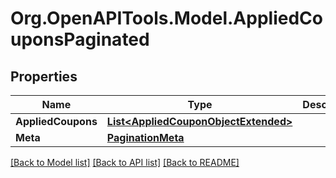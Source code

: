 # Org.OpenAPITools.Model.AppliedCouponsPaginated

## Properties

Name | Type | Description | Notes
------------ | ------------- | ------------- | -------------
**AppliedCoupons** | [**List&lt;AppliedCouponObjectExtended&gt;**](AppliedCouponObjectExtended.md) |  | 
**Meta** | [**PaginationMeta**](PaginationMeta.md) |  | 

[[Back to Model list]](../README.md#documentation-for-models) [[Back to API list]](../README.md#documentation-for-api-endpoints) [[Back to README]](../README.md)


